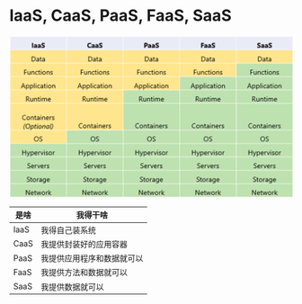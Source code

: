 
# IaaS, CaaS, PaaS, FaaS, SaaS

![image](./img/2024-04-02-21-19-15.png)

| 是啥 | 我得干啥 |
| --- | --- |
| IaaS | 我得自己装系统 |
| CaaS | 我提供封装好的应用容器 |
| PaaS | 我提供应用程序和数据就可以 |
| FaaS | 我提供方法和数据就可以 |
| SaaS | 我提供数据就可以 |